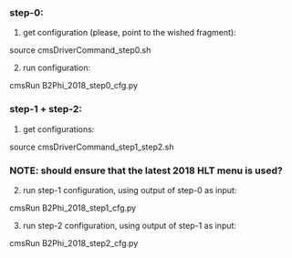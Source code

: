 ### step-0:

1) get configuration (please, point to the wished fragment):

source cmsDriverCommand_step0.sh

2) run configuration:

cmsRun B2Phi_2018_step0_cfg.py


### step-1 + step-2:

1) get configurations:

source cmsDriverCommand_step1_step2.sh

### NOTE: should ensure that the latest 2018 HLT menu is used?

2) run step-1 configuration, using output of step-0 as input:

cmsRun B2Phi_2018_step1_cfg.py

3) run step-2 configuration, using output of step-1 as input:

cmsRun B2Phi_2018_step2_cfg.py

